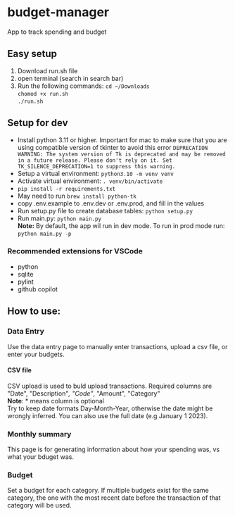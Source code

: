 # budget-manager
App to track spending and budget

## Easy setup
1. Download run.sh file
2. open terminal (search in search bar)
3. Run the following commands:
`cd ~/Downloads`<br>
`chomod +x run.sh`<br>
`./run.sh` <br>

## Setup for dev
- Install python 3.11 or higher. Important for mac to make sure that you are using compatible version of tkinter to avoid this error
`DEPRECATION WARNING: The system version of Tk is deprecated and may be removed in a future release. Please don't rely on it. Set TK_SILENCE_DEPRECATION=1 to suppress this warning.`
- Setup a virtual environment: `python3.10 -m venv venv`
- Activate virtual environment: `. venv/bin/activate`
- `pip install -r requirements.txt`
- May need to run `brew install python-tk`
- copy .env.example to .env.dev or .env.prod, and fill in the values
- Run setup.py file to create database tables: `python setup.py`
- Run main.py: `python main.py` <br>
    **Note:** By default, the app wil run in dev mode. To run in prod mode run: `python main.py -p`

### Recommended extensions for VSCode
- python
- sqlite
- pylint
- github copilot


## How to use:
### Data Entry
Use the data entry page to manually enter transactions, upload a csv file, or enter your budgets.

#### CSV file
CSV upload is used to buld upload transactions. Required columns are "Date", "Description"*, "Code"*, "Amount", "Category" <br>
**Note**: * means column is optional <br>
Try to keep date formats Day-Month-Year, otherwise the date might be wrongly inferred. You can also use the full date (e.g January 1 2023).

### Monthly summary
This page is for generating information about how your spending was, vs what your bduget was.

### Budget
Set a budget for each category. If multiple budgets exist for the same category, the one with the most recent date before the transaction of that category will be used.
